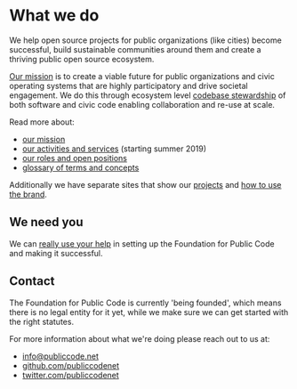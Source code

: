 # What we do

We help open source projects for public organizations (like cities) become successful, build sustainable communities around them and create a thriving public open source ecosystem.

[Our mission](mission/index.md) is to create a viable future for public organizations and civic operating systems that are highly participatory and drive societal engagement.
We do this through ecosystem level [codebase stewardship](activities/index.md) of both software and civic code enabling collaboration and re-use at scale.

Read more about:

* [our mission](mission/index.md)
* [our activities and services](activities/index.md) (starting summer 2019)
* [our roles and open positions](roles/index.md)
* [glossary of terms and concepts](glossary/index.md)

Additionally we have separate sites that show our [projects](https://projects.publiccode.net) and [how to use the brand](https://brand.publiccode.net/).

## We need you

We can [really use your help](CONTRIBUTING.md) in setting up the Foundation for Public Code and making it successful.

## Contact

The Foundation for Public Code is currently 'being founded', which means there is no legal entity for it yet, while we make sure we can get started with the right statutes.

For more information about what we're doing please reach out to us at:

* [info@publiccode.net](mailto:info@publiccode.net)
* [github.com/publiccodenet](https://github.com/publiccodenet)
* [twitter.com/publiccodenet](https://twitter.com/publiccodenet)
